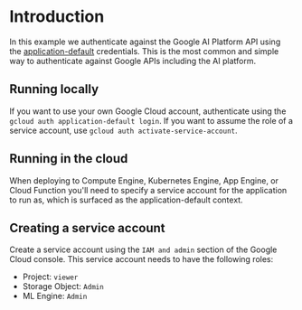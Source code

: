 # Introduction

In this example we authenticate against the Google AI Platform API using the [application-default](https://cloud.google.com/docs/authentication/production) credentials. This is the most common and simple way to authenticate against Google APIs including the AI platform.

## Running locally

If you want to use your own Google Cloud account, authenticate using the `gcloud auth application-default login`. If you want to assume the role of a service account, use `gcloud auth activate-service-account`.

## Running in the cloud

When deploying to Compute Engine, Kubernetes Engine, App Engine, or Cloud Function you'll need to specify a service account for the application to run as, which is surfaced as the application-default context.

## Creating a service account

Create a service account using the `IAM and admin` section of the Google Cloud console. This service account needs to have the following roles:

* Project: `viewer`
* Storage Object: `Admin`
* ML Engine: `Admin`
